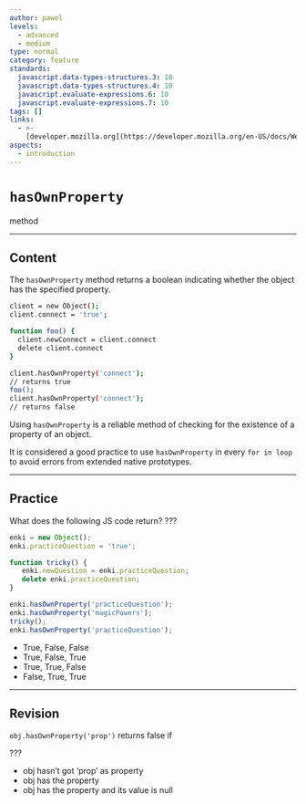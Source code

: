 ```yaml
---
author: pawel
levels:
  - advanced
  - medium
type: normal
category: feature
standards:
  javascript.data-types-structures.3: 10
  javascript.data-types-structures.4: 10
  javascript.evaluate-expressions.6: 10
  javascript.evaluate-expressions.7: 10
tags: []
links:
  - >-
    [developer.mozilla.org](https://developer.mozilla.org/en-US/docs/Web/JavaScript/Reference/Global_Objects/Object/hasOwnProperty){website}
aspects:
  - introduction
---
```


# `hasOwnProperty`

 method


---

## Content

The `hasOwnProperty` method returns a boolean indicating whether the object has the specified property.

```bash
client = new Object();
client.connect = 'true';

function foo() {
  client.newConnect = client.connect
  delete client.connect
}

client.hasOwnProperty('connect');
// returns true
foo();
client.hasOwnProperty('connect');
// returns false
```

Using `hasOwnProperty` is a reliable method of checking for the existence of a property of an object.

It is considered a good practice to use `hasOwnProperty` in every `for in loop` to avoid errors from extended native prototypes.


---

## Practice

What does the following JS code return? ???

```javascript
enki = new Object();
enki.practiceQuestion = 'true';

function tricky() {
   enki.newQuestion = enki.practiceQuestion;
   delete enki.practiceQuestion;
}

enki.hasOwnProperty('practiceQuestion');
enki.hasOwnProperty('magicPowers');
tricky();
enki.hasOwnProperty('practiceQuestion');
```

* True, False, False
* True, False, True
* True, True, False
* False, True, True


---

## Revision

`obj.hasOwnProperty('prop')` returns false if

 ???

* obj hasn’t got ‘prop’ as property
* obj has the property
* obj has the property and its value is null

